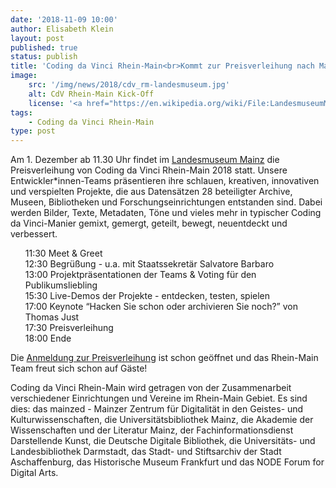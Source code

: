 ```yaml
---
date: '2018-11-09 10:00'
author: Elisabeth Klein
layout: post
published: true
status: publish
title: 'Coding da Vinci Rhein-Main<br>Kommt zur Preisverleihung nach Mainz!'
image:
    src: '/img/news/2018/cdv_rm-landesmuseum.jpg'
    alt: CdV Rhein-Main Kick-Off
    license: '<a href="https://en.wikipedia.org/wiki/File:LandesmuseumMainzRoss.jpg" target="_blank">Landesmuseum Mainz</a>, <a href="https://creativecommons.org/licenses/by-sa/3.0/deed.en" target="_blank">CC-BY-SA 3.0</a>, Foto: <a href="https://de.wikipedia.org/wiki/Benutzer:Kandschwar" target="_blank">Kandschwar</a>'
tags:
    - Coding da Vinci Rhein-Main
type: post
---
```

<p>
Am 1. Dezember ab 11.30 Uhr findet im <a href="http://www.landesmuseum-mainz.de/" target="_blank">Landesmuseum Mainz</a> die Preisverleihung von Coding da Vinci Rhein-Main 2018 statt.
Unsere Entwickler*innen-Teams präsentieren ihre schlauen, kreativen, innovativen und verspielten Projekte, die aus Datensätzen 28 beteiligter Archive, Museen, Bibliotheken und Forschungseinrichtungen entstanden sind. Dabei werden Bilder, Texte, Metadaten, Töne und vieles mehr in typischer Coding da Vinci-Manier gemixt, gemergt, geteilt, bewegt, neuentdeckt und verbessert.
</p>
<p>
<ul style="list-style: none">
  <li>11:30 Meet & Greet</li>
  <li>12:30 Begrüßung - u.a. mit Staatssekretär Salvatore Barbaro</li>
  <li>13:00 Projektpräsentationen der Teams & Voting für den Publikumsliebling</li>
  <li>15:30 Live-Demos der Projekte - entdecken, testen, spielen</li>
  <li>17:00 Keynote “Hacken Sie schon oder archivieren Sie noch?” von Thomas Just</li>
  <li>17:30 Preisverleihung</li>
  <li>18:00 Ende</li>
</ul>
</p>
<p>
Die <a href="https://pretix.eu/cdvrheinmain/yymgu/" target="_blank">Anmeldung zur Preisverleihung</a> ist schon geöffnet und das Rhein-Main Team freut sich schon auf Gäste!
</p>
<p>
Coding da Vinci Rhein-Main wird getragen von der Zusammenarbeit verschiedener Einrichtungen und Vereine im Rhein-Main Gebiet. Es sind dies: das mainzed - Mainzer Zentrum für Digitalität in den Geistes- und Kulturwissenschaften, die Universitätsbibliothek Mainz, die Akademie der Wissenschaften und der Literatur Mainz, der Fachinformationsdienst Darstellende Kunst, die Deutsche Digitale Bibliothek, die Universitäts- und Landesbibliothek Darmstadt, das Stadt- und Stiftsarchiv der Stadt Aschaffenburg, das Historische Museum Frankfurt und das NODE Forum for Digital Arts.
</p>
